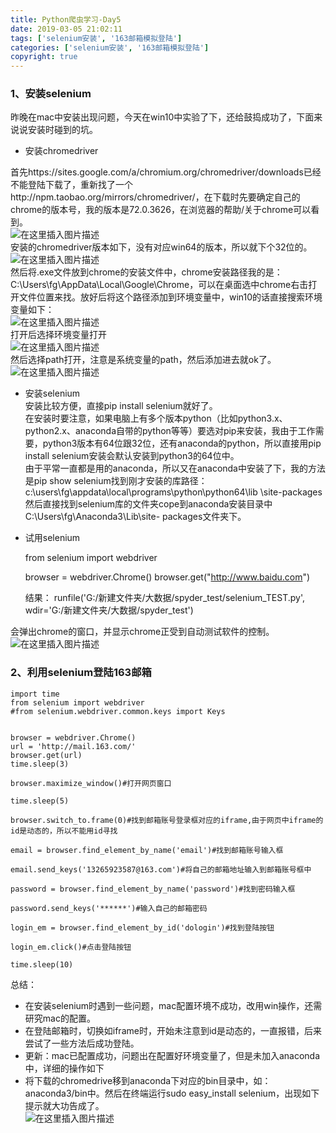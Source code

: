```yaml
---
title: Python爬虫学习-Day5
date: 2019-03-05 21:02:11
tags: ['selenium安装', '163邮箱模拟登陆']
categories: ['selenium安装', '163邮箱模拟登陆']
copyright: true
---
```

###  1、安装selenium

昨晚在mac中安装出现问题，今天在win10中实验了下，还给鼓捣成功了，下面来说说安装时碰到的坑。

  * 安装chromedriver 

首先https://sites.google.com/a/chromium.org/chromedriver/downloads已经不能登陆下载了，重新找了一个http://npm.taobao.org/mirrors/chromedriver/，在下载时先要确定自己的chrome的版本号，我的版本是72.0.3626，在浏览器的帮助/关于chrome可以看到。  
![在这里插入图片描述](https://img-blog.csdnimg.cn/20190305121848550.png?x-oss-process=image/watermark,type_ZmFuZ3poZW5naGVpdGk,shadow_10,text_aHR0cHM6Ly9ibG9nLmNzZG4ubmV0L3dlaXhpbl80MjkzNzM4NQ==,size_16,color_FFFFFF,t_70)  
安装的chromedriver版本如下，没有对应win64的版本，所以就下个32位的。  
![在这里插入图片描述](https://img-blog.csdnimg.cn/20190305121939239.png?x-oss-process=image/watermark,type_ZmFuZ3poZW5naGVpdGk,shadow_10,text_aHR0cHM6Ly9ibG9nLmNzZG4ubmV0L3dlaXhpbl80MjkzNzM4NQ==,size_16,color_FFFFFF,t_70)  
然后将.exe文件放到chrome的安装文件中，chrome安装路径我的是：C:\Users\fg\AppData\Local\Google\Chrome，可以在桌面选中chrome右击打开文件位置来找。放好后将这个路径添加到环境变量中，win10的话直接搜索环境变量如下：  
![在这里插入图片描述](https://img-blog.csdnimg.cn/20190305122605620.png?x-oss-process=image/watermark,type_ZmFuZ3poZW5naGVpdGk,shadow_10,text_aHR0cHM6Ly9ibG9nLmNzZG4ubmV0L3dlaXhpbl80MjkzNzM4NQ==,size_16,color_FFFFFF,t_70)  
打开后选择环境变量打开  
![在这里插入图片描述](https://img-blog.csdnimg.cn/20190305122649868.png?x-oss-process=image/watermark,type_ZmFuZ3poZW5naGVpdGk,shadow_10,text_aHR0cHM6Ly9ibG9nLmNzZG4ubmV0L3dlaXhpbl80MjkzNzM4NQ==,size_16,color_FFFFFF,t_70)  
然后选择path打开，注意是系统变量的path，然后添加进去就ok了。  
![在这里插入图片描述](https://img-blog.csdnimg.cn/20190305123000823.png?x-oss-process=image/watermark,type_ZmFuZ3poZW5naGVpdGk,shadow_10,text_aHR0cHM6Ly9ibG9nLmNzZG4ubmV0L3dlaXhpbl80MjkzNzM4NQ==,size_16,color_FFFFFF,t_70)

  * 安装selenium   
安装比较方便，直接pip install selenium就好了。  
在安装时要注意，如果电脑上有多个版本python（比如python3.x、python2.x、anaconda自带的python等等）要选对pip来安装，我由于工作需要，python3版本有64位跟32位，还有anaconda的python，所以直接用pip
install selenium安装会默认安装到python3的64位中。  
由于平常一直都是用的anaconda，所以又在anaconda中安装了下，我的方法是pip show
selenium找到刚才安装的库路径：c:\users\fg\appdata\local\programs\python\python64\lib
\site-packages  
然后直接找到selenium库的文件夹cope到anaconda安装目录中C:\Users\fg\Anaconda3\Lib\site-
packages文件夹下。

  * 试用selenium 

    
    
    from selenium import webdriver
    
    browser = webdriver.Chrome()
    browser.get("http://www.baidu.com")
    
    结果：
    runfile('G:/新建文件夹/大数据/spyder_test/selenium_TEST.py', wdir='G:/新建文件夹/大数据/spyder_test')
    

会弹出chrome的窗口，并显示chrome正受到自动测试软件的控制。  
![在这里插入图片描述](https://img-blog.csdnimg.cn/20190305124108329.png?x-oss-process=image/watermark,type_ZmFuZ3poZW5naGVpdGk,shadow_10,text_aHR0cHM6Ly9ibG9nLmNzZG4ubmV0L3dlaXhpbl80MjkzNzM4NQ==,size_16,color_FFFFFF,t_70)

###  2、利用selenium登陆163邮箱

    
    
    import time
    from selenium import webdriver
    #from selenium.webdriver.common.keys import Keys
    
    
    browser = webdriver.Chrome()
    url = 'http://mail.163.com/'
    browser.get(url)
    time.sleep(3)
    
    browser.maximize_window()#打开网页窗口
    
    time.sleep(5)
    
    browser.switch_to.frame(0)#找到邮箱账号登录框对应的iframe,由于网页中iframe的id是动态的，所以不能用id寻找
    
    email = browser.find_element_by_name('email')#找到邮箱账号输入框
    
    email.send_keys('13265923587@163.com')#将自己的邮箱地址输入到邮箱账号框中
        
    password = browser.find_element_by_name('password')#找到密码输入框
        
    password.send_keys('******')#输入自己的邮箱密码
        
    login_em = browser.find_element_by_id('dologin')#找到登陆按钮
        
    login_em.click()#点击登陆按钮
          
    time.sleep(10)
    

总结：

  * 在安装selenium时遇到一些问题，mac配置环境不成功，改用win操作，还需研究mac的配置。 
  * 在登陆邮箱时，切换如iframe时，开始未注意到id是动态的，一直报错，后来尝试了一些方法后成功登陆。 
  * 更新：mac已配置成功，问题出在配置好环境变量了，但是未加入anaconda中，详细的操作如下 
  * 将下载的chromedrive移到anaconda下对应的bin目录中，如：anaconda3/bin中。然后在终端运行sudo easy_install selenium，出现如下提示就大功告成了。   
![在这里插入图片描述](https://img-blog.csdnimg.cn/20190305235138460.png?x-oss-process=image/watermark,type_ZmFuZ3poZW5naGVpdGk,shadow_10,text_aHR0cHM6Ly9ibG9nLmNzZG4ubmV0L3dlaXhpbl80MjkzNzM4NQ==,size_16,color_FFFFFF,t_70)

